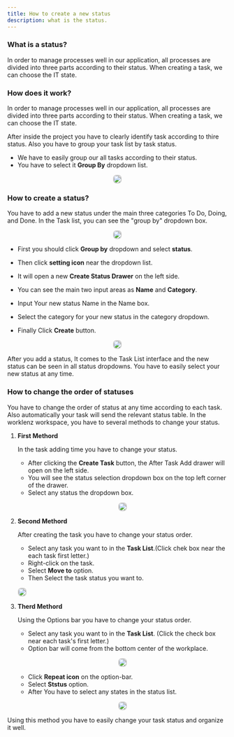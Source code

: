 ```yaml
---
title: How to create a new status
description: what is the status.
---
```


### What is a status?

In order to manage processes well in our application, all processes are divided into three parts according to their status. When creating a task, we can choose the IT state.

### How does it work?

In order to manage processes well in our application, all processes are divided into three parts according to their status. When creating a task, we can choose the IT state.

After inside the project you have to clearly identify task according to thire status. Also you have to group your task list by task status.

- We have to easily group our all tasks according to their status.
- You have to select it **Group By** dropdown list.
<p align ="center">
   <img src="/task_status.png" style="border: 2px solid #D4d4d4; border-radius: 8px;  ">
</p>

### How to create a status?

You have to add a new status under the main three categories To Do, Doing, and Done.
In the Task list, you can see the "group by" dropdown box.

<p align ="center">
   <img src="/Group_by.png" style="border: 2px solid #D4d4d4; border-radius: 8px;  ">
</p>

- First you should click **Group by** dropdown and select **status**.

- Then click **setting icon** near the dropdown list.
- It will open a new **Create Status Drawer** on the left side.
- You can see the main two input areas as **Name** and **Category**.
- Input Your new status Name in the Name box.
- Select the category for your new status in the category dropdown.
- Finally Click **Create** button.

<p align ="center">
   <img src="/create_status.png" style="border: 2px solid #D4d4d4; border-radius: 8px;  ">
</p>

After you add a status, It comes to the Task List interface and the new status can be seen in all status dropdowns. You have to easily select your new status at any time.

### How to change the order of statuses

You have to change the order of status at any time according to each task. Also automatically your task will send the relevant status table. In the worklenz workspace, you have to several methods to change your status.

1. **First Methord**

   In the task adding time you have to change your status.

   - After clicking the **Create Task** button, the After Task Add drawer will open on the left side.
   - You will see the status selection dropdown box on the top left corner of the drawer.
   - Select any status the dropdown box.
    <p align ="center">
   <img src="/task_choose.png" style="border: 2px solid #D4d4d4; border-radius: 8px;  ">
    </p>

2. **Second Methord**

   After creating the task you have to change your status order.

   - Select any task you want to in the **Task List**.(Click chek box near the each task first letter.)
   - Right-click on the task.
   - Select **Move to** option.
   - Then Select the task status you want to.
     <p align ="center">
   <img src="/select_task.png" style="border: 2px solid #D4d4d4; border-radius: 8px;  ">
    </p>

3. **Therd Methord**

   Using the Options bar you have to change your status order.

   - Select any task you want to in the **Task List**. (Click the check box near each task's first letter.)
   - Option bar will come from the bottom center of the workplace.
   <p align ="center">
   <img src="/bottem_option.png" style="border: 2px solid #D4d4d4; border-radius: 8px;  ">
    </p>

   - Click **Repeat icon** on the option-bar.
   - Select **Ststus** option.
   - After You have to select any states in the status list.
    <p align ="center">
   <img src="/bottem_option_1.png" style="border: 2px solid #D4d4d4; border-radius: 8px;  ">
    </p>

Using this method you have to easily change your task status and organize it well.

